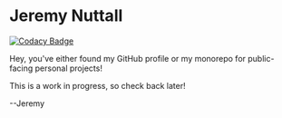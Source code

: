 # Jeremy Nuttall

[![Codacy Badge](https://app.codacy.com/project/badge/Grade/594285c6800842e0a7d4d5514e7506a7)](https://www.codacy.com/gh/jtnuttall/jtnuttall/dashboard?utm_source=github.com&amp;utm_medium=referral&amp;utm_content=jtnuttall/jtnuttall&amp;utm_campaign=Badge_Grade)

Hey, you've either found my GitHub profile or my monorepo for public-facing personal projects!

This is a work in progress, so check back later!

--Jeremy
